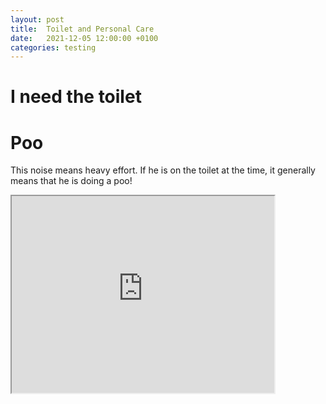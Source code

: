 ```yaml
---
layout: post
title:  Toilet and Personal Care
date:   2021-12-05 12:00:00 +0100
categories: testing
---
```



# I need the toilet



# Poo 

This noise means heavy effort. If he is on the toilet at the time, it generally means that he is doing a poo!



<iframe width="420" height="315"
src="https://www.youtube.com/embed/_vrfWBb3emo">
</iframe>
